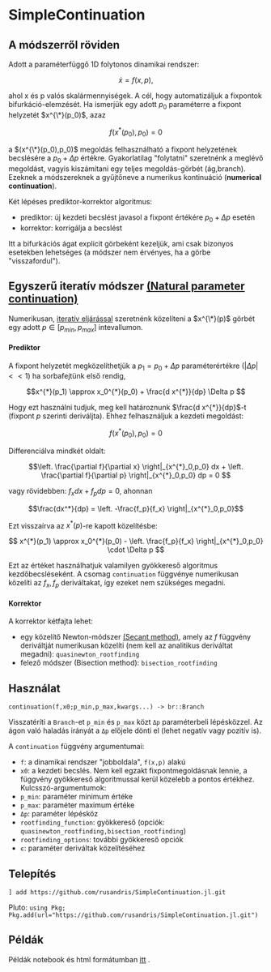 # SimpleContinuation
## 


## A módszerről röviden
Adott a paraméterfüggő 1D folytonos dinamikai rendszer:
```math
\dot{x} = f(x,p),
```
ahol x és p valós skalármennyiségek. 
A cél, hogy automatizáljuk a fixpontok bifurkáció-elemzését. Ha ismerjük egy adott $p_0$ paraméterre a fixpont helyzetét $x^{\*}(p_0)$, azaz
```math
f(x^{*}(p_0),p_0) = 0
```
a $(x^{\*}(p_0),p_0)$ megoldás felhasználható a fixpont helyzetének becslésére a $p_0 + \Delta p$ értékre. Gyakorlatilag "folytatni" szeretnénk a meglévő megoldást, vagyis kiszámítani egy teljes megoldás-görbét (ág,branch). Ezeknek a módszereknek a gyűjtőneve a numerikus kontinuáció (**numerical continuation**).

Két lépéses prediktor-korrektor algoritmus:
* prediktor: új kezdeti becslést javasol a fixpont értékére $p_0 + \Delta p$ esetén
* korrektor: korrigálja a becslést

Itt a bifurkációs ágat explicit görbeként kezeljük, ami csak bizonyos esetekben lehetséges (a módszer nem érvényes, ha a görbe "visszafordul").


## Egyszerű iteratív módszer [(Natural parameter continuation)](https://en.wikipedia.org/wiki/Numerical_continuation#Natural_parameter_continuation)

Numerikusan, [iteratív eljárással](https://en.wikipedia.org/wiki/Numerical_continuation#Natural_parameter_continuation) szeretnénk közelíteni a $x^{\*}(p)$ görbét egy adott $p \in [p_{min},p_{max}]$ intevallumon. 


#### Prediktor
A fixpont helyzetét megközelíthetjük a $p_1 = p_0 + \Delta p$ paraméterértékre ($|\Delta p| << 1$) ha sorbafejtünk első rendig,
```math
x^{*}(p_1) \approx x_0^{*}(p_0) + \frac{d x^{*}}{dp} \Delta p 
```
Hogy ezt használni tudjuk, meg kell határoznunk $\frac{d x^{*}}{dp}$-t (fixpont $p$ szerinti deriváljta). Ehhez felhasználjuk a kezdeti megoldást:
```math
f(x^{*}(p_0),p_0) = 0
```
Differenciálva mindkét oldalt:
```math
\left. \frac{\partial f}{\partial x} \right|_{x^{*}_0,p_0} dx + \left. \frac{\partial f}{\partial p} \right|_{x^{*}_0,p_0} dp = 0 
```
vagy rövidebben: $f_x dx + f_p dp = 0$, ahonnan
```math
\frac{dx^*}{dp} = \left. -\frac{f_p}{f_x}  \right|_{x^{*}_0,p_0}
```
Ezt visszaírva az $x^{*}(p)$-re kapott közelítésbe:
```math
 x^{*}(p_1) \approx x_0^{*}(p_0) - \left. \frac{f_p}{f_x}  \right|_{x^{*}_0,p_0} \cdot \Delta p 
```
Ezt az értéket használhatjuk valamilyen gyökkereső algoritmus kezdőbecsléseként. A csomag `continuation` függvénye numerikusan közelíti az $f_x,f_p$ deriváltakat, így ezeket nem szükséges megadni. 

#### Korrektor
A korrektor kétfajta lehet:
* egy közelítő Newton-módszer [(Secant method)](https://en.wikipedia.org/wiki/Secant_method), amely az $f$ függvény deriváltját numerikusan közelíti (nem kell az analitikus deriváltat megadni): `quasinewton_rootfinding`
* felező módszer (Bisection method): `bisection_rootfinding`

## Használat
`continuation(f,x0;p_min,p_max,kwargs...) -> br::Branch`

Visszatéríti a `Branch`-et `p_min` és `p_max` közt `Δp` paraméterbeli lépésközzel.
Az ágon való haladás irányát a `Δp` előjele dönti el (lehet negatív vagy pozitív is).


A `continuation` függvény argumentumai:
* `f`: a dinamikai rendszer "jobboldala", `f(x,p)` alakú
* `x0`: a kezdeti becslés. Nem kell egzakt fixpontmegoldásnak lennie, a függvény gyökkereső algoritmussal kerül közelebb a pontos értékhez.
Kulcsszó-argumentumok:
* `p_min`: paraméter minimum értéke
* `p_max`: paraméter maximum értéke
* `Δp`: paraméter lépésköz
* `rootfinding_function`: gyökkereső (opciók: `quasinewton_rootfinding,bisection_rootfinding`)
* `rootfinding_options`: további gyökkereső opciók
* `ϵ`: paraméter deriváltak közelítéséhez
  
## Telepítés
`] add https://github.com/rusandris/SimpleContinuation.jl.git`

Pluto:
`using Pkg; Pkg.add(url="https://github.com/rusandris/SimpleContinuation.jl.git")`

## Példák
Példák notebook és html formátumban [itt](/examples) . 
 
